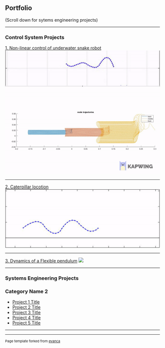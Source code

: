 ## Portfolio
(Scroll down for sytems engineering projects)

---

### Control System Projects

[1. Non-linear control of underwater snake robot](/snake_sample_page)
<img src="images/snake_nodes.gif?raw=true"/>

---
[2. Caterpillar locotion](/Caterpillar)
<img src="images/Caterpillar.gif?raw=true"/>

---
[3. Dynamics of a Flexible pendulum](http://example.com/)
<img src="images/dummy_thumbnail.jpg?raw=true"/>

---

### Systems Engineering Projects

### Category Name 2

- [Project 1 Title](http://example.com/)
- [Project 2 Title](http://example.com/)
- [Project 3 Title](http://example.com/)
- [Project 4 Title](http://example.com/)
- [Project 5 Title](http://example.com/)

---




---
<p style="font-size:11px">Page template forked from <a href="https://github.com/evanca/quick-portfolio">evanca</a></p>
<!-- Remove above link if you don't want to attibute -->
